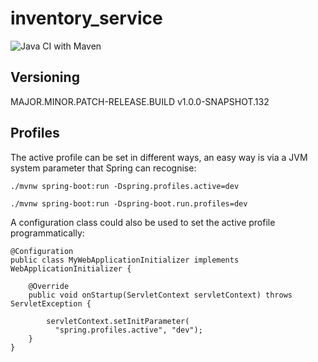 # inventory_service
![Java CI with Maven](https://github.com/MrWalshyType2/inventory_service/workflows/Java%20CI%20with%20Maven/badge.svg?branch=main)

## Versioning
MAJOR.MINOR.PATCH-RELEASE.BUILD
v1.0.0-SNAPSHOT.132

## Profiles
The active profile can be set in different ways, an easy way is via a JVM system parameter that Spring can recognise:

```
./mvnw spring-boot:run -Dspring.profiles.active=dev

./mvnw spring-boot:run -Dspring-boot.run.profiles=dev
```

A configuration class could also be used to set the active profile programmatically:

```
@Configuration
public class MyWebApplicationInitializer implements WebApplicationInitializer {

    @Override
    public void onStartup(ServletContext servletContext) throws ServletException {
 
        servletContext.setInitParameter(
          "spring.profiles.active", "dev");
    }
}
```

